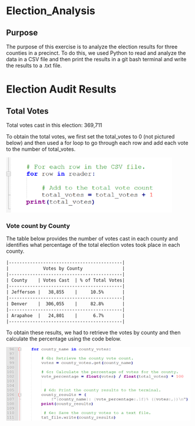 # Election_Analysis

## Purpose
The purpose of this exercise is to analyze the election results for three counties in a precinct.  To do this, we used Python to read and analyze the data in a CSV file and then print the results in a git bash terminal and write the results to a .txt file.

# Election Audit Results

## Total Votes
Total votes cast in this election:  369,711
    
To obtain the total votes, we first set the total_votes to 0 (not pictured below) and then used a for loop to go through each row and add each vote to the number of total_votes.

!["total votes image"](https://github.com/LauraZJ/Election_Analysis/blob/main/Resources/total_votes_code2.png)

### Vote count by County
The table below provides the number of votes cast in each county and identifies what percentage of the total election votes took place in each county.

    |-------------------------------------------|
    |             Votes by County               |
    |-------------------------------------------|
    | County    | Votes Cast  | % of Total Votes|
    |-------------------------------------------|
    | Jefferson |   38,855    |     10.5%       |
    |-------------------------------------------|
    | Denver    |  306,055    |     82.8%       |
    |-------------------------------------------|
    | Arapahoe  |   24,801    |      6.7%       |
    |-------------------------------------------|
    
To obtain these results, we had to retrieve the votes by county and then calculate the percentage using the code below.

!["County vote breakdown code"](https://github.com/LauraZJ/Election_Analysis/blob/main/Resources/county_vote_breakdown_code2.png)
